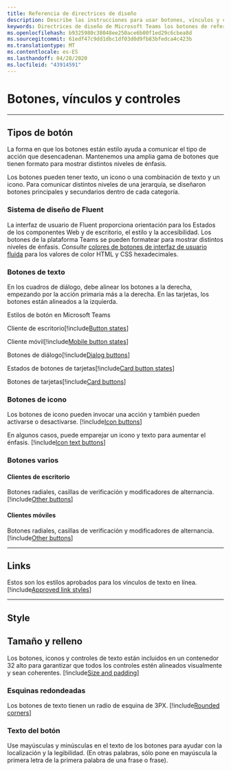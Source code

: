 ```yaml
---
title: Referencia de directrices de diseño
description: Describe las instrucciones para usar botones, vínculos y controles en las aplicaciones.
keywords: Directrices de diseño de Microsoft Teams los botones de referencia enlazan colores
ms.openlocfilehash: b9325980c38048ee250ace6b00f1ed29c6cbea8d
ms.sourcegitcommit: 61edf47c9dd1dbc1df03d0d9fb83bfedca4c423b
ms.translationtype: MT
ms.contentlocale: es-ES
ms.lasthandoff: 04/28/2020
ms.locfileid: "43914591"
---
```

# <a name="buttons-links-and-controls"></a>Botones, vínculos y controles

---

## <a name="button-types"></a>Tipos de botón

La forma en que los botones están estilo ayuda a comunicar el tipo de acción que desencadenan. Mantenemos una amplia gama de botones que tienen formato para mostrar distintos niveles de énfasis.

Los botones pueden tener texto, un icono o una combinación de texto y un icono. Para comunicar distintos niveles de una jerarquía, se diseñaron botones principales y secundarios dentro de cada categoría.

### <a name="fluent-design-system"></a>Sistema de diseño de Fluent

La interfaz de usuario de Fluent proporciona orientación para los Estados de los componentes Web y de escritorio, el estilo y la accesibilidad. Los botones de la plataforma Teams se pueden formatear para mostrar distintos niveles de énfasis. *Consulte*  [colores de botones de interfaz de usuario fluida](https://fluentsite.z22.web.core.windows.net/components/button/definition?showCode=false&showRtl=false&showTransparent=false&showVariables=true#types-emphasis) para los valores de color HTML y CSS hexadecimales.

### <a name="text-buttons"></a>Botones de texto

En los cuadros de diálogo, debe alinear los botones a la derecha, empezando por la acción primaria más a la derecha. En las tarjetas, los botones están alineados a la izquierda.

Estilos de botón en Microsoft Teams

Cliente de escritorio[!include[Button states](~/includes/design/buttons-image-states.html)]

Cliente móvil[!include[Mobile button states](~/includes/design/buttons-mobile-image-states.html)]

Botones de diálogo[!include[Dialog buttons](~/includes/design/buttons-image-dialog.html)]

Estados de botones de tarjetas[!include[Card button states](~/includes/design/buttons-image-cardstates.html)]

Botones de tarjetas[!include[Card buttons](~/includes/design/buttons-image-card.html)]

### <a name="icon-buttons"></a>Botones de icono

Los botones de icono pueden invocar una acción y también pueden activarse o desactivarse.
[!include[Icon buttons](~/includes/design/buttons-image-icon.html)]

En algunos casos, puede emparejar un icono y texto para aumentar el énfasis.
[!include[Icon text buttons](~/includes/design/buttons-image-icontext.html)]

### <a name="miscellaneous-buttons"></a>Botones varios

#### <a name="desktop-clients"></a>Clientes de escritorio
Botones radiales, casillas de verificación y modificadores de alternancia.<br/>
[!include[Other buttons](~/includes/design/buttons-image-others.html)]

#### <a name="mobile-clients"></a>Clientes móviles
Botones radiales, casillas de verificación y modificadores de alternancia.<br/>
[!include[Other buttons](~/includes/design/buttons-image-mobile-others.html)]

---

## <a name="links"></a>Links

Estos son los estilos aprobados para los vínculos de texto en línea.
[!include[Approved link styles](~/includes/design/links-image-text.html)]

---

## <a name="style"></a>Style

## <a name="size-and-padding"></a>Tamaño y relleno

Los botones, iconos y controles de texto están incluidos en un contenedor 32 alto para garantizar que todos los controles estén alineados visualmente y sean coherentes.
[!include[Size and padding](~/includes/design/style-image-size.html)]

### <a name="rounded-corners"></a>Esquinas redondeadas

Los botones de texto tienen un radio de esquina de 3PX.
[!include[Rounded corners](~/includes/design/style-image-corners.html)]

### <a name="button-text"></a>Texto del botón

Use mayúsculas y minúsculas en el texto de los botones para ayudar con la localización y la legibilidad. (En otras palabras, sólo pone en mayúscula la primera letra de la primera palabra de una frase o frase).
